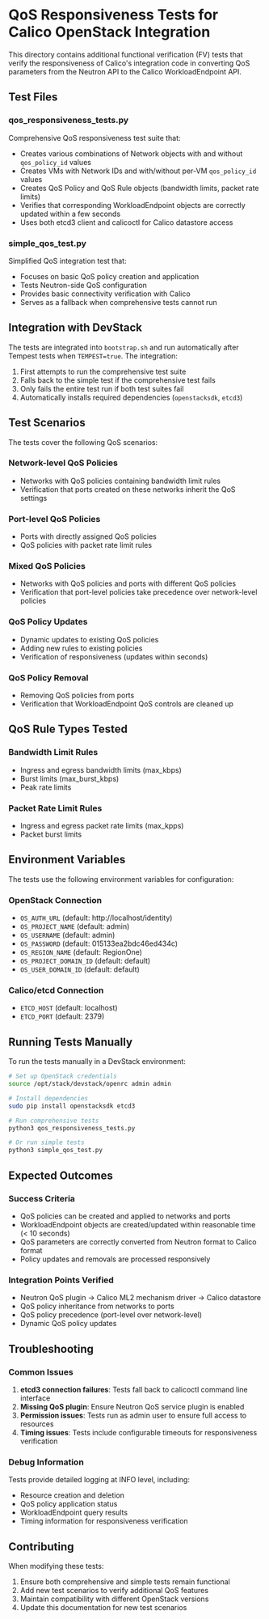 # QoS Responsiveness Tests for Calico OpenStack Integration

This directory contains additional functional verification (FV) tests that verify the responsiveness of Calico's integration code in converting QoS parameters from the Neutron API to the Calico WorkloadEndpoint API.

## Test Files

### qos_responsiveness_tests.py
Comprehensive QoS responsiveness test suite that:
- Creates various combinations of Network objects with and without `qos_policy_id` values
- Creates VMs with Network IDs and with/without per-VM `qos_policy_id` values  
- Creates QoS Policy and QoS Rule objects (bandwidth limits, packet rate limits)
- Verifies that corresponding WorkloadEndpoint objects are correctly updated within a few seconds
- Uses both etcd3 client and calicoctl for Calico datastore access

### simple_qos_test.py
Simplified QoS integration test that:
- Focuses on basic QoS policy creation and application
- Tests Neutron-side QoS configuration
- Provides basic connectivity verification with Calico
- Serves as a fallback when comprehensive tests cannot run

## Integration with DevStack

The tests are integrated into `bootstrap.sh` and run automatically after Tempest tests when `TEMPEST=true`. The integration:

1. First attempts to run the comprehensive test suite
2. Falls back to the simple test if the comprehensive test fails
3. Only fails the entire test run if both test suites fail
4. Automatically installs required dependencies (`openstacksdk`, `etcd3`)

## Test Scenarios

The tests cover the following QoS scenarios:

### Network-level QoS Policies
- Networks with QoS policies containing bandwidth limit rules
- Verification that ports created on these networks inherit the QoS settings

### Port-level QoS Policies  
- Ports with directly assigned QoS policies
- QoS policies with packet rate limit rules

### Mixed QoS Policies
- Networks with QoS policies and ports with different QoS policies
- Verification that port-level policies take precedence over network-level policies

### QoS Policy Updates
- Dynamic updates to existing QoS policies
- Adding new rules to existing policies
- Verification of responsiveness (updates within seconds)

### QoS Policy Removal
- Removing QoS policies from ports
- Verification that WorkloadEndpoint QoS controls are cleaned up

## QoS Rule Types Tested

### Bandwidth Limit Rules
- Ingress and egress bandwidth limits (max_kbps)
- Burst limits (max_burst_kbps)  
- Peak rate limits

### Packet Rate Limit Rules
- Ingress and egress packet rate limits (max_kpps)
- Packet burst limits

## Environment Variables

The tests use the following environment variables for configuration:

### OpenStack Connection
- `OS_AUTH_URL` (default: http://localhost/identity)
- `OS_PROJECT_NAME` (default: admin)  
- `OS_USERNAME` (default: admin)
- `OS_PASSWORD` (default: 015133ea2bdc46ed434c)
- `OS_REGION_NAME` (default: RegionOne)
- `OS_PROJECT_DOMAIN_ID` (default: default)
- `OS_USER_DOMAIN_ID` (default: default)

### Calico/etcd Connection
- `ETCD_HOST` (default: localhost)
- `ETCD_PORT` (default: 2379)

## Running Tests Manually

To run the tests manually in a DevStack environment:

```bash
# Set up OpenStack credentials
source /opt/stack/devstack/openrc admin admin

# Install dependencies
sudo pip install openstacksdk etcd3

# Run comprehensive tests
python3 qos_responsiveness_tests.py

# Or run simple tests
python3 simple_qos_test.py
```

## Expected Outcomes

### Success Criteria
- QoS policies can be created and applied to networks and ports
- WorkloadEndpoint objects are created/updated within reasonable time (< 10 seconds)
- QoS parameters are correctly converted from Neutron format to Calico format
- Policy updates and removals are processed responsively

### Integration Points Verified
- Neutron QoS plugin → Calico ML2 mechanism driver → Calico datastore
- QoS policy inheritance from networks to ports
- QoS policy precedence (port-level over network-level)
- Dynamic QoS policy updates

## Troubleshooting

### Common Issues

1. **etcd3 connection failures**: Tests fall back to calicoctl command line interface
2. **Missing QoS plugin**: Ensure Neutron QoS service plugin is enabled
3. **Permission issues**: Tests run as admin user to ensure full access to resources
4. **Timing issues**: Tests include configurable timeouts for responsiveness verification

### Debug Information

Tests provide detailed logging at INFO level, including:
- Resource creation and deletion
- QoS policy application status
- WorkloadEndpoint query results
- Timing information for responsiveness verification

## Contributing

When modifying these tests:

1. Ensure both comprehensive and simple tests remain functional
2. Add new test scenarios to verify additional QoS features
3. Maintain compatibility with different OpenStack versions
4. Update this documentation for new test scenarios